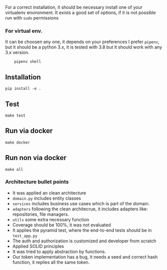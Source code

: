 
For a correct installation, it should be necessary install one of your virtualenv environment. It exists a good set of options, if it is not possible run with `sudo` permissions

### For virtual env.
It can be choosen any one, it depends on your preferences I prefer `pipenv`, but it should be a python 3.x, it is tested with 3.8  but it should work
with any 3.x version.

```
	pipenv shell
```

## Installation

```
pip install -e .
```

## Test

```
make test
```

## Run via docker
```
make docker
```

## Run non via docker
```
make all
```

### Architecture bullet points

* It was applied an clean architecture
* `domain.py` includes entity classes
* `services` includes business use cases which is part of the domain.
* `adapters` following the clean architecrue, it includes adapters like: repositories, file managers.
* `utils` some extra necessary function
* Coverage should be 100%, it was not evaluated
* It applies the pyramid test, where the end-to-end tests should be in `test_app.py`
* The auth and authorization is customized and developer from scratch
* Applied SOLID principles
* It was tried to apply abstraction by functions.
* Our token implementation has a bug, it needs a seed and correct hash function, it replies all the same token.
